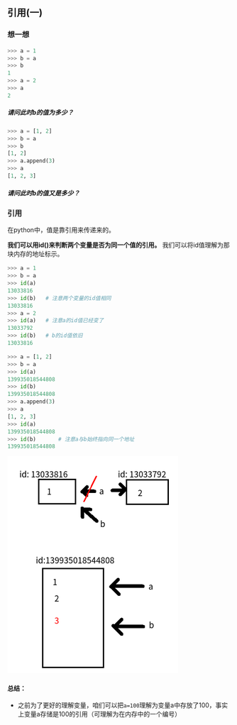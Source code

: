 ## 引用(一)

### 想一想

```python
>>> a = 1
>>> b = a
>>> b
1
>>> a = 2
>>> a
2
```
##### 请问此时b的值为多少？

```python
>>> a = [1, 2]
>>> b = a
>>> b
[1, 2]
>>> a.append(3)
>>> a
[1, 2, 3]
```
##### 请问此时b的值又是多少？

### 引用

在python中，值是靠引用来传递来的。

**我们可以用id()来判断两个变量是否为同一个值的引用。** 我们可以将id值理解为那块内存的地址标示。

```python
>>> a = 1
>>> b = a
>>> id(a) 
13033816
>>> id(b)   # 注意两个变量的id值相同
13033816
>>> a = 2
>>> id(a)   # 注意a的id值已经变了
13033792
>>> id(b)   # b的id值依旧
13033816
```

```python
>>> a = [1, 2]
>>> b = a
>>> id(a)
139935018544808
>>> id(b)
139935018544808
>>> a.append(3)
>>> a
[1, 2, 3]
>>> id(a)
139935018544808
>>> id(b)       # 注意a与b始终指向同一个地址
139935018544808
```
![引用原理](../Images/id_ref.png)

#### 总结：
* 之前为了更好的理解变量，咱们可以把`a=100`理解为变量a中存放了100，事实上变量a存储是100的引用（可理解为在内存中的一个编号）
